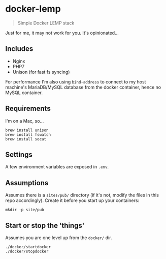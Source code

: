 # docker-lemp

> Simple Docker LEMP stack

Just for me, it may not work for you. It's opinionated...

## Includes

- Nginx
- PHP7
- Unison (for fast fs syncing)

For performance I'm also using `bind-address` to connect to my host machine's MariaDB/MySQL database from the docker container, hence no MySQL container.

## Requirements

I'm on a Mac, so...

```
brew install unison
brew install fswatch
brew install socat
```

## Settings

A few environment variables are exposed in `.env`.

## Assumptions

Assumes there is a `sites/pub/` directory (if it's not, modify the files in this repo accordingly). Create it before you start up your containers:

```
mkdir -p site/pub
```

## Start or stop the 'things'

Assumes you are one level up from the `docker/` dir.

```
./docker/startdocker
./docker/stopdocker
```
